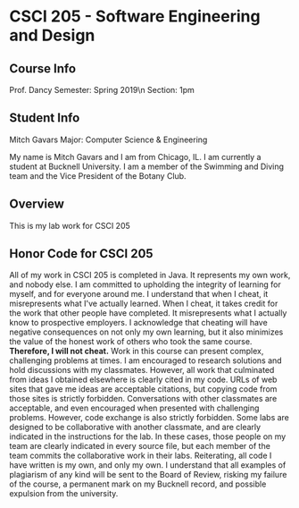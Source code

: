 # CSCI 205 - Software Engineering and Design
## Course Info
Prof. Dancy
Semester: Spring 2019\n
Section: 1pm

## Student Info
Mitch Gavars
Major: Computer Science & Engineering

My name is Mitch Gavars and I am from Chicago, IL. I am currently a student at Bucknell University. I am a member of the Swimming and Diving team and the Vice President of
the Botany Club.

## Overview
This is my lab work for CSCI 205

## Honor Code for CSCI 205
All of my work in CSCI 205 is completed in Java. It represents my own work, and nobody else.
I am committed to upholding the integrity of learning for myself, and for everyone around me. I
understand that when I cheat, it misrepresents what I've actually learned. When I cheat, it takes credit for
the work that other people have completed. It misrepresents what I actually know to prospective
employers. I acknowledge that cheating will have negative consequences on not only my own learning,
but it also minimizes the value of the honest work of others who took the same course.
**Therefore, I will not cheat.**
Work in this course can present complex, challenging problems at times. I am encouraged to research
solutions and hold discussions with my classmates. However, all work that culminated from ideas I
obtained elsewhere is clearly cited in my code. URLs of web sites that gave me ideas are acceptable
citations, but copying code from those sites is strictly forbidden. Conversations with other classmates are
acceptable, and even encouraged when presented with challenging problems. However, code exchange is
also strictly forbidden.
Some labs are designed to be collaborative with another classmate, and are clearly indicated in the
instructions for the lab. In these cases, those people on my team are clearly indicated in every source file,
but each member of the team commits the collaborative work in their labs.
Reiterating, all code I have written is my own, and only my own. I understand that all examples of
plagiarism of any kind will be sent to the Board of Review, risking my failure of the course, a permanent
mark on my Bucknell record, and possible expulsion from the university.